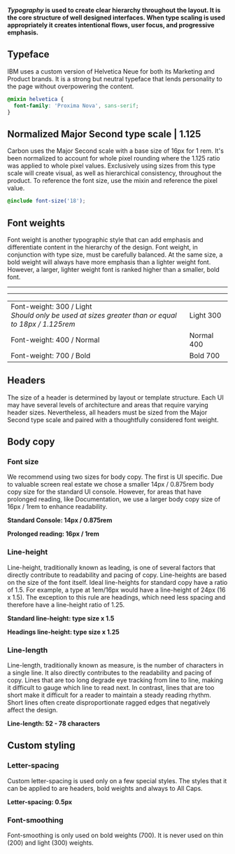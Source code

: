 **_Typography_ is used to create clear hierarchy throughout the layout. It is the core structure of well designed interfaces. When type scaling is used appropriately it creates intentional flows, user focus, and progressive emphasis.**

## Typeface

IBM uses a custom version of Helvetica Neue for both its Marketing and Product brands. It is a strong but neutral typeface that lends personality to the page without overpowering the content.

```scss
@mixin helvetica {
  font-family: 'Proxima Nova', sans-serif;
}
```

## Normalized Major Second type scale | 1.125

Carbon uses the Major Second scale with a base size of 16px for 1 rem. It's been normalized to account for whole pixel rounding where the 1.125 ratio was applied to whole pixel values. Exclusively using sizes from this type scale will create visual, as well as hierarchical consistency, throughout the product. To reference the font size, use the mixin and reference the pixel value.

```scss
@include font-size('18');
```

<div data-insert-component="TypographyTable"></div>

## Font weights

Font weight is another typographic style that can add emphasis and differentiate content in the hierarchy of the design. Font weight, in conjunction with type size, must be carefully balanced. At the same size, a bold weight will always have more emphasis than a lighter weight font. However, a larger, lighter weight font is ranked higher than a smaller, bold font.

---
***
|  |  |
|--------------|------------|
| Font-weight: 300 / Light <br> _Should only be used at sizes greater than or equal to 18px / 1.125rem_  | Light 300  |
| Font-weight: 400 / Normal | Normal 400 |
| Font-weight: 700 / Bold   | Bold 700   |

## Headers

The size of a header is determined by layout or template structure. Each UI may have several levels of architecture and areas that require varying header sizes. Nevertheless, all headers must be sized from the Major Second type scale and paired with a thoughtfully considered font weight.

## Body copy

### Font size

We recommend using two sizes for body copy. The first is UI specific. Due to valuable screen real estate we chose a smaller 14px / 0.875rem body copy size for the standard UI console. However, for areas that have prolonged reading, like Documentation, we use a larger body copy size of 16px / 1rem to enhance readability.

**Standard Console: 14px / 0.875rem**

**Prolonged reading: 16px / 1rem**

### Line-height

Line-height, traditionally known as leading, is one of several factors that directly contribute to readability and pacing of copy. Line-heights are based on the size of the font itself. Ideal line-heights for standard copy have a ratio of 1.5. For example, a type at 1em/16px would have a line-height of 24px (16 x 1.5). The exception to this rule are headings, which need less spacing and therefore have a line-height ratio of 1.25.

**Standard line-height: type size x 1.5**

**Headings line-height: type size x 1.25**

### Line-length

Line-length, traditionally known as measure, is the number of characters in a single line. It also directly contributes to the readability and pacing of copy. Lines that are too long degrade eye tracking from line to line, making it difficult to gauge which line to read next. In contrast, lines that are too short make it difficult for a reader to maintain a steady reading rhythm. Short lines often create disproportionate ragged edges that negatively affect the design.

**Line-length: 52 - 78 characters**

## Custom styling

### Letter-spacing

Custom letter-spacing is used only on a few special styles. The styles that it can be applied to are headers, bold weights and always to All Caps.

**Letter-spacing: 0.5px**

### Font-smoothing

Font-smoothing is only used on bold weights (700). It is never used on thin (200) and light (300) weights.
